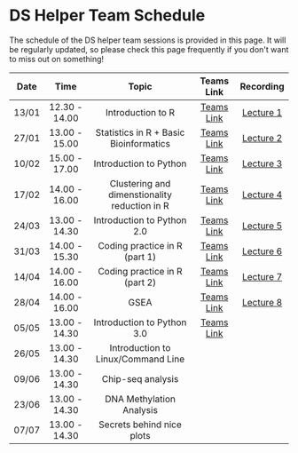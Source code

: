 # DS Helper Team Schedule

The schedule of the DS helper team sessions is provided in this page. It will be regularly updated, so please check this page frequently if you don't want to miss out on something!


Date|Time| Topic | Teams Link | Recording |
:---:|:---:|:---:|:---:|:---:|
13/01|12.30 - 14.00| Introduction to R | [Teams Link](https://teams.microsoft.com/l/meetup-join/19%3ameeting_NTM1YjQyMDAtODU3NS00ODk1LThmYWUtMjA2ZGYwZDU2ZDlj%40thread.v2/0?context=%7b%22Tid%22%3a%222b897507-ee8c-4575-830b-4f8267c3d307%22%2c%22Oid%22%3a%2259f6bab9-038b-4d99-ba0a-7617d7a16f65%22%7d)| [Lecture 1](https://web.microsoftstream.com/video/27ef6099-5bce-46a1-a3d4-bbffb6ba18bd)
27/01| 13.00 - 15.00 |Statistics in R + Basic Bioinformatics | [Teams Link](https://teams.microsoft.com/l/meetup-join/19%3ameeting_YTZjOGM1ODctMjYxZi00ZDA2LTk5YjEtOTI3MjdiM2E0YTYx%40thread.v2/0?context=%7b%22Tid%22%3a%222b897507-ee8c-4575-830b-4f8267c3d307%22%2c%22Oid%22%3a%2259f6bab9-038b-4d99-ba0a-7617d7a16f65%22%7d)| [Lecture 2](https://web.microsoftstream.com/video/8f874600-30dd-4afd-8f49-5db9fabb1989) |
10/02 | 15.00 - 17.00 | Introduction to Python | [Teams Link](https://teams.microsoft.com/l/meetup-join/19%3ameeting_NDE5NDE2ZGUtM2VkOS00YWQyLTllNzMtY2FhZjJiZDFlN2Vh%40thread.v2/0?context=%7b%22Tid%22%3a%222b897507-ee8c-4575-830b-4f8267c3d307%22%2c%22Oid%22%3a%2259f6bab9-038b-4d99-ba0a-7617d7a16f65%22%7d) | [Lecture 3](https://web.microsoftstream.com/video/22107f8d-fb70-4be9-9c22-0ab7468f9496)
17/02 | 14.00 - 16.00 |  Clustering and dimenstionality reduction in R | [Teams Link](https://teams.microsoft.com/l/meetup-join/19%3ameeting_OWIyODY1ODUtY2ZhNi00MjNkLWE5OWItYzAyZTc2ZWNhNDk2%40thread.v2/0?context=%7b%22Tid%22%3a%222b897507-ee8c-4575-830b-4f8267c3d307%22%2c%22Oid%22%3a%2259f6bab9-038b-4d99-ba0a-7617d7a16f65%22%7d) | [Lecture 4](https://web.microsoftstream.com/video/3849a208-15f9-4f30-8801-7b1afed08cdd?list=user&userId=59f6bab9-038b-4d99-ba0a-7617d7a16f65)
24/03 | 13.00 - 14.30 | Introduction to Python 2.0 | [Teams Link](https://teams.microsoft.com/l/meetup-join/19%3ameeting_YWE3NmRmYjktNTBjZi00YzYyLWE4NDMtYWUwODBkNWE0MDZm%40thread.v2/0?context=%7b%22Tid%22%3a%222b897507-ee8c-4575-830b-4f8267c3d307%22%2c%22Oid%22%3a%2259f6bab9-038b-4d99-ba0a-7617d7a16f65%22%7d) | [Lecture 5](https://web.microsoftstream.com/video/4065a0fc-651c-4598-b7e8-265c9997d859)
31/03 | 14.00 - 15.30 | Coding practice in R (part 1)| [Teams Link](https://teams.microsoft.com/l/meetup-join/19%3ameeting_Yzg2OTJjM2QtY2Y4OS00ZTM1LTk2MGYtZWY3ZmNlYWQ1N2Ni%40thread.v2/0?context=%7b%22Tid%22%3a%222b897507-ee8c-4575-830b-4f8267c3d307%22%2c%22Oid%22%3a%2259f6bab9-038b-4d99-ba0a-7617d7a16f65%22%7d) | [Lecture 6](https://imperiallondon-my.sharepoint.com/:v:/r/personal/vg816_ic_ac_uk/Documents/Recordings/DS%20Helper%20Team_%20R%20practice%20(Part%201)%20_%20Jing%20and%20Alvaro-20210331_140523-Meeting%20Recording.mp4?csf=1&web=1&e=15la6e)
14/04 | 14.00 - 16.00 | Coding practice in R (part 2)| [Teams Link](https://teams.microsoft.com/l/meetup-join/19%3ameeting_MTFjOGQ0NDQtNjEwOS00NjY5LWJiM2QtNzc3MzZmNDg1NzU5%40thread.v2/0?context=%7b%22Tid%22%3a%222b897507-ee8c-4575-830b-4f8267c3d307%22%2c%22Oid%22%3a%2259f6bab9-038b-4d99-ba0a-7617d7a16f65%22%7d) | [Lecture 7](https://imperiallondon-my.sharepoint.com/:v:/r/personal/vg816_ic_ac_uk/Documents/Recordings/DS%20Helper%20team_%20R%20Practice%20(Part%202)%20_%20Jing%20and%20Alvaro-20210414_140649-Meeting%20Recording.mp4?csf=1&web=1&e=ZQOfxU)
28/04 | 14.00 - 16.00 | GSEA | [Teams Link](https://teams.microsoft.com/l/meetup-join/19%3ameeting_Y2QyNWY0NzUtZTJhNi00NTE3LWFhNjUtNWM2YmQ4YTc3Zjc0%40thread.v2/0?context=%7b%22Tid%22%3a%222b897507-ee8c-4575-830b-4f8267c3d307%22%2c%22Oid%22%3a%2259f6bab9-038b-4d99-ba0a-7617d7a16f65%22%7d) | [Lecture 8](https://imperiallondon-my.sharepoint.com/:v:/g/personal/vg816_ic_ac_uk/EdeMELpeMBJEnHfURIxm70kBMSZn3A8pJRlQ6LVlnM8hhQ)
05/05 | 13.00 - 14.30 | Introduction to Python 3.0| [Teams Link](https://teams.microsoft.com/l/meetup-join/19%3ameeting_ZDVlMGEwNzItOWM1NS00ZmUwLWExMTQtN2RjZWFlMzU5Mzdl%40thread.v2/0?context=%7b%22Tid%22%3a%222b897507-ee8c-4575-830b-4f8267c3d307%22%2c%22Oid%22%3a%2259f6bab9-038b-4d99-ba0a-7617d7a16f65%22%7d)
26/05 | 13.00 - 14.30  | Introduction to Linux/Command Line
09/06 | 13.00 - 14.30  | Chip-seq analysis
23/06 | 13.00 - 14.30  | DNA Methylation Analysis
07/07 | 13.00 - 14.30  | Secrets behind nice plots


